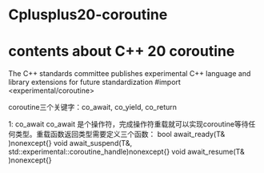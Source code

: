 # Cplusplus20-coroutine
# contents about C++ 20 coroutine

The C++ standards committee publishes experimental C++ language and library extensions for future standardization
#import <experimental/coroutine>

coroutine三个关键字：co_await, co_yield, co_return

1: co_await
co_await 是个操作符，完成操作符重载就可以实现coroutine等待任何类型。重载函数返回类型需要定义三个函数： 
bool await_ready(T& )nonexcept{}
void await_suspend(T&, std::experimental::coroutine_handle<T>)nonexcept{}
void await_resume(T& )nonexcept{}


